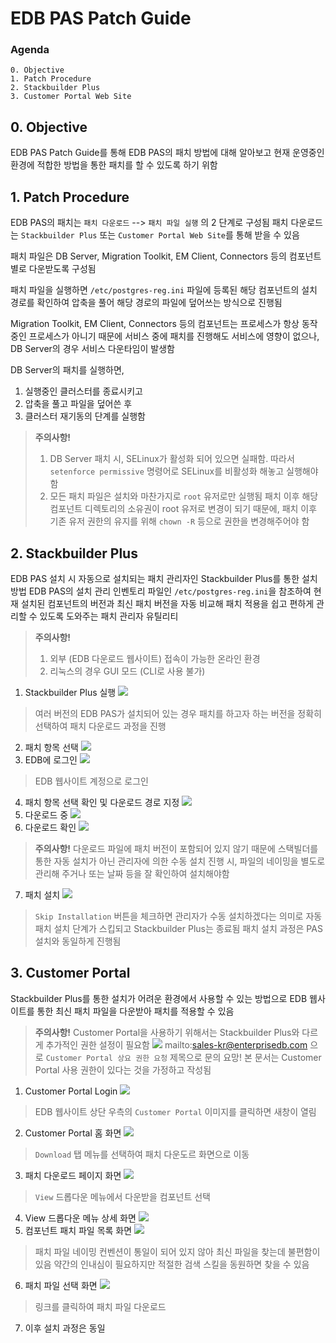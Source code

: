 # EDB PAS Patch Guide

### Agenda
```
0. Objective
1. Patch Procedure
2. Stackbuilder Plus
3. Customer Portal Web Site
```

## 0. Objective
EDB PAS Patch Guide를 통해 EDB PAS의 패치 방법에 대해 알아보고 현재 운영중인 환경에 적합한 방법을 통한 패치를 할 수 있도록 하기 위함

## 1. Patch Procedure
EDB PAS의 패치는 `패치 다운로드` --> `패치 파일 실행` 의 2 단계로 구성됨
패치 다운로드는 `Stackbuilder Plus` 또는 `Customer Portal Web Site`를 통해 받을 수 있음

패치 파일은 DB Server, Migration Toolkit, EM Client, Connectors 등의 컴포넌트 별로 다운받도록 구성됨

패치 파일을 실행하면 `/etc/postgres-reg.ini` 파일에 등록된 해당 컴포넌트의 설치 경로를 확인하여 압축을 풀어 해당 경로의 파일에 덮어쓰는 방식으로 진행됨

Migration Toolkit, EM Client, Connectors 등의 컴포넌트는 프로세스가 항상 동작중인 프로세스가 아니기 때문에 서비스 중에 패치를 진행해도 서비스에 영향이 없으나, DB Server의 경우 서비스 다운타임이 발생함

DB Server의 패치를 실행하면,
  1. 실행중인 클러스터를 종료시키고
  2. 압축을 풀고 파일을 덮어쓴 후
  3. 클러스터 재기동의 단계를 실행함

> **주의사항!**
> 1. DB Server 패치 시, SELinux가 활성화 되어 있으면 실패함.
> 따라서 `setenforce permissive` 명령어로 SELinux를 비활성화 해놓고 실행해야함
> 2. 모든 패치 파일은 설치와 마찬가지로 `root` 유저로만 실행됨
> 패치 이후 해당 컴포넌트 디렉토리의 소유권이 root 유저로 변경이 되기 때문에, 패치 이후 기존 유저 권한의 유지를 위해 `chown -R` 등으로 권한을 변경해주어야 함

## 2. Stackbuilder Plus
EDB PAS 설치 시 자동으로 설치되는 패치 관리자인 Stackbuilder Plus를 통한 설치 방법
EDB PAS의 설치 관리 인벤토리 파일인 `/etc/postgres-reg.ini`을 참조하여 현재 설치된 컴포넌트의 버전과 최신 패치 버전을 자동 비교해 패치 적용을 쉽고 편하게 관리할 수 있도록 도와주는 패치 관리자 유틸리티

> **주의사항!**
> 1. 외부 (EDB 다운로드 웹사이트) 접속이 가능한 온라인 환경
> 2. 리눅스의 경우 GUI 모드 (CLI로 사용 불가)

1. Stackbuilder Plus 실행
![](./images/p11.png)
> 여러 버전의 EDB PAS가 설치되어 있는 경우 패치를 하고자 하는 버전을 정확히 선택하여 패치 다운로드 과정을 진행
2. 패치 항목 선택
![](./images/p12.png)
3. EDB에 로그인
![](./images/p13.png)
 > EDB 웹사이트 계정으로 로그인
4. 패치 항목 선택 확인 및 다운로드 경로 지정
![](./images/p14.png)
5. 다운로드 중
![](./images/p15.png)
6. 다운로드 확인
![](./images/p16.png)
> **주의사항!**
> 다운로드 파일에 패치 버전이 포함되어 있지 않기 때문에 스택빌더를 통한 자동 설치가 아닌 관리자에 의한 수동 설치 진행 시, 파일의 네이밍을 별도로 관리해 주거나 또는 날짜 등을 잘 확인하여 설치해야함
7. 패치 설치
![](./images/p17.png)
> `Skip Installation` 버튼을 체크하면 관리자가 수동 설치하겠다는 의미로 자동 패치 설치 단계가 스킵되고 Stackbuilder Plus는 종료됨
> 패치 설치 과정은 PAS 설치와 동일하게 진행됨


## 3. Customer Portal
Stackbuilder Plus를 통한 설치가 어려운 환경에서 사용할 수 있는 방법으로 EDB 웹사이트를 통한 최신 패치 파일을 다운받아 패치를 적용할 수 있음
> **주의사항!**
> Customer Portal을 사용하기 위해서는 Stackbuilder Plus와 다르게 추가적인 권한 설정이 필요함
> ![](./images/p8.png)
> mailto:sales-kr@enterprisedb.com 으로 `Customer Portal 상요 권한 요청` 제목으로 문의 요망!
> 본 문서는 Customer Portal 사용 권한이 있다는 것을 가정하고 작성됨

1. Customer Portal Login
![](./images/p1.png)
> EDB 웹사이트 상단 우측의 `Customer Portal` 이미지를 클릭하면 새창이 열림

2. Customer Portal 홈 화면
![](./images/p2.png)
> `Download` 탭 메뉴를 선택하여 패치 다운도르 화면으로 이동
3. 패치 다운로드 페이지 화면
![](./images/p3.png)
> `View` 드롭다운 메뉴에서 다운받을 컴포넌트 선택
4. View 드롭다운 메뉴 상세 화면
![](./images/p4.png)
5. 컴포넌트 패치 파일 목록 화면
![](./images/p5.png)
> 패치 파일 네이밍 컨벤션이 통일이 되어 있지 않아 최신 파일을 찾는데 불편함이 있음
> 약간의 인내심이 필요하지만 적절한 검색 스킬을 동원하면 찾을 수 있음
6. 패치 파일 선택 화면
![](./images/p7.png)
> 링크를 클릭하여 패치 파일 다운로드
7. 이후 설치 과정은 동일